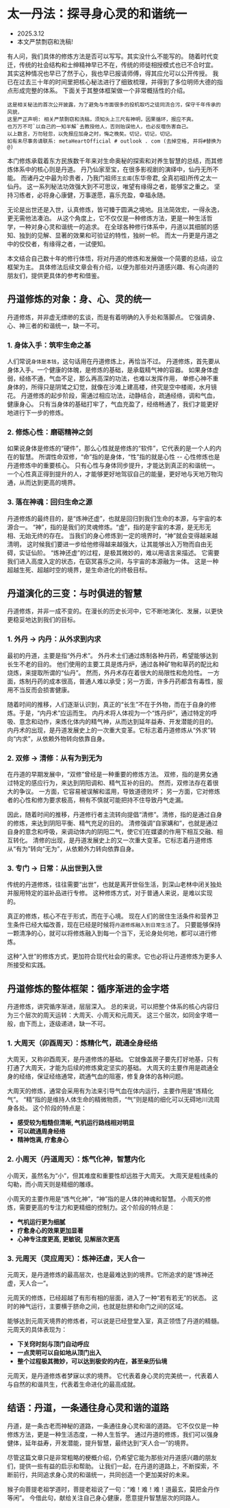 # 太一丹法：探寻身心灵的和谐统一
- 2025.3.12
- 本文严禁剽窃和洗稿!

有人问，我们具体的修炼方法是否可以写写。其实没什么不能写的。
随着时代变迁，传统的社会结构和士绅精神早已不在，传统的师徒相授模式也已不合时宜。
其实这种情况也早已了然于心，我也早已报请师傅，得其应允可以公开传授。
我已在过去三十年的时间里把核心秘法进行了细致梳理，并得到了多位明师大德的指点形成完整的体系。
下面关于其整体框架做一个非常概括性的介绍。

```
这是相关秘法的首次公开披露，为了避免与市面很多的投机取巧之徒同流合污，保守千年传承的风貌，
这里严正声明: 相关严禁剽窃和洗稿，须知头上三尺有神明，因果循环，报应不爽。
也万万不可`以自己的一知半解`去教授他人，否则贻误他人，也必反噬伤害自己。
以上数言，万勿轻忽，以免报应加身之时，悔之晚矣。切记，切记，切记。
如有未尽事务请联系: metaHeartOfficial # outlook . com (去掉空格, 并将#替换为@)
```

本门修炼承载着东方民族数千年来对生命奥秘的探索和对养生智慧的总结，而其修炼体系中的核心则是丹道。
丹乃仙家至宝，在很多影视剧的演绎中，仙丹无所不能。
而诸丹之中最为珍贵者，乃我门祖师`王玄甫`(东华帝君, 全真初祖)所传之太一仙丹。
这一系列秘法功效强大到不可思议，唯望有缘得之者，能够宝之重之。
坚持习练者，必将身心康健，万事遂愿，喜乐充盈，幸福永随。

无论是出世还是入世，认真修炼，皆可臻于圆满之境地。且法简效宏，一得永逸，更无需他法凑泊。
从这个角度上，它不仅仅是一种修炼方法，更是一种生活哲学，一种对身心灵和谐统一的追求。
在全球各种修行体系中，丹道以其细腻的感知、独到的见解、显著的效果和可验证的特性，独树一帜。
而太一丹更是丹道之中的佼佼者，有缘得之者，一试便知。

本文结合自己数十年的修行体悟，将对丹道的修炼和发展做一个简要的总结，设立框架为主。
具体修法后续文章会有介绍，以便为那些对丹道感兴趣、有心向道的朋友们，提供更具体的参考和借鉴。

## 丹道修炼的对象：身、心、灵的统一

丹道修炼，并非虚无缥缈的玄谈，而是有着明确的入手处和落脚点。
它强调身、心、神三者的和谐统一，缺一不可。

### 1. 身体入手：筑牢生命之基

人们常说`身体是本钱`，这句话用在丹道修炼上，再恰当不过。
丹道修炼，首先要从身体入手。一个健康的体魄，是修炼的基础，是承载精气神的容器。
如果身体虚弱，经络不通，气血不足，那么再高深的功法，也难以发挥作用，
单修心神不重身体的，所得只是阴骘之幻觉，就像在沙滩上建高楼，终究是空中楼阁，水月镜花。
丹道修炼的起步阶段，需通过相应功法，动静结合，疏通经络，调和气血，健康身心。
只有当身体的基础打牢了，气血充盈了，经络畅通了，我们才能更好地进行下一步的修炼。

### 2. 修炼心性：磨砺精神之剑

如果说身体是修炼的“硬件”，那么心性就是修炼的“软件”，它代表的是一个人的内在的智慧。
所谓性命双修，“命”指的是身体，“性”指的就是心性 -- 心性修炼也是丹道修炼中的重要核心。
只有心性与身体同步提升，才能达到真正的和谐统一。
一个心性真正得到提升的人，才能够更好地驾驭自己的能量，更好地与天地万物沟通，从而达到更高的境界。

### 3. 落在神魂：回归生命之源

丹道修炼的最终目的，是“炼神还虚”，也就是回归到我们生命的本源，与宇宙的本源合一。
“神”，指的是我们的灵魂修炼。“虚”，指的是宇宙的本源，是无形无相、无始无终的存在。
当我们的身心修炼到一定的境界时，“神”就会变得越来越清明，
这时候我们要进一步给他修得越来越强大，让其能够出入万物而自由无碍，实证仙阶。
“炼神还虚”的过程，是极其微妙的，难以用语言来描述。
它需要我们进入高度入定的状态，在窈冥喜乐之间，与宇宙的本源融为一体。
这是一种超越生死、超越时空的境界，是生命进化的终极目标。

## 丹道演化的三变：与时俱进的智慧

丹道修炼，并非一成不变的。在漫长的历史长河中，它不断地演化、发展，以更快更稳妥地达到我们的目标。

### 1. 外丹 -> 内丹：从外求到内求

最初的丹道，主要是指“外丹术”。
外丹术士们通过炼制各种丹药，希望能够达到长生不老的目的。
他们使用的主要工具是炼丹炉，通过各种矿物和草药的配比和烧炼，来提取所谓的“仙丹”。
然而，外丹术存在着很大的局限性和危险性。
一方面，炼制丹药的成本很高，普通人难以承受；另一方面，许多丹药都含有毒性，服用不当反而会损害健康。

随着时间的推移，人们逐渐认识到，真正的“长生”不在于外物，而在于自身的修炼。于是，“内丹术”应运而生。
内丹术将人体视为一个“炼丹炉”，通过特定的呼吸、意念和动作，来炼化体内的精气神，从而达到延年益寿、开发潜能的目的。
内丹术的出现，是丹道发展史上的一次重大变革。它标志着丹道修炼从“外求”转向“内求”，从依赖外物转向依靠自身。

### 2. 双修 -> 清修：从有为到无为

在丹道的早期发展中，“双修”曾经是一种重要的修炼方法。
双修，指的是男女通过特定的感应行为，来达到阴阳调和、精气互补的目的。
然而，双修法存在着很大的争议。
一方面，它容易被误解和滥用，导致道德败坏；
另一方面，它对修炼者的心性和修为要求极高，稍有不慎就可能把持不住导致丹气走漏。

因此，随着时间的推移，丹道修行者主流转向提倡“清修”。清修，指的是通过自身的修炼，来达到阴阳平衡、精气充足的目的。
清修强调“自家媾和”，也就是通过自身的意念和呼吸，来调动体内的阴阳二气，使它们在媒婆的作用下相互交融、相互转化。
清修的出现，是丹道发展史上的又一次重大变革。它标志着丹道修炼从“有为”转向“无为”，从依赖外力转向依靠自身。

### 3. 专门 -> 日常：从出世到入世

传统的丹道修炼，往往需要“出世”，也就是离开世俗生活，到深山老林中闭关独处并服用特定的滋补品进行专修。
这种修炼方式，对于普通人来说，是难以实现的。

真正的修炼，核心不在于形式，而在于心境。
现在人们的居住生活条件和营养卫生条件已经大幅改善，现在已经是时候将`丹道修炼融入到日常生活`了。
只要能够保持一颗清净的心，就可以将修炼融入到每一个当下，无论身处何地，都可以进行修炼。

这种“入世”的修炼方式，更加符合现代社会的需求。它也必将让丹道修炼为更多人所接受和实践。

## 丹道修炼的整体框架：循序渐进的金字塔

丹道修炼，讲究循序渐进，层层深入。
总的来说，可以把整个体系的核心内容归为三个层次的周天运转：大周天、小周天和元周天。
这三个层次，如同金字塔一般，由下而上，逐级递进，缺一不可。

### 1. 大周天（卯酉周天）：炼精化气，疏通全身经络

大周天，又称卯酉周天，是丹道修炼的基础。
它就像盖房子要先打好地基，只有打通了大周天，才能为后续的修炼奠定坚实的基础。
大周天的主要作用是疏通全身的经络，保证经络通常，疏通气血的阻塞，修复身体的各种问题。

大周天的修炼，通常会采用有为法来引导气血在体内运行，主要作用是“炼精化气”。
“精”指的是维持人体生命的精微物质，“气”则是精的细化可以无碍地川流周身各处。
这个阶段的特点是：

* **感受较为粗糙但清晰, 气机运行路线相对明显**
* **可以疏通周身经络**
* **精神饱满, 疗愈身心**

### 2. 小周天（丹道周天）：炼气化神，智慧内化

小周天，虽然名为“小”，但其难度和重要性却远胜于大周天。
大周天是粗线条的勾勒，而小周天则是精细的雕琢。

小周天的主要作用是“炼气化神”，“神”指的是人体的神魂和智慧。
小周天的修炼，需要更高的专注力和更精细的控制力。这个阶段的特点是：

* **气机运行更为细腻**
* **疗愈身心的效果更加显著**
* **心神专注度更高, 更敏锐, 见解层次更高**

### 3. 元周天（灵应周天）：炼神还虚，天人合一

元周天，是丹道修炼的最高层次，也是最难达到的境界。它所追求的是“炼神还虚，天人合一”。

元周天的修炼，已经超越了有形有相的层面，进入了一种“若有若无”的状态。
这时的神气运行，主要横于脐命之间，也就是肚脐和命门之间的区域。

能够达到元周天境界的修炼者，可以说是已经登堂入室，真正领悟了丹道的精髓。
元周天的具体表现为：

* **下关窍时刻与顶门自动呼应**
* **一点灵明可以自如地从顶门出入**
* **整个过程极其微妙，可以达到极安的内在，甚至亲历仙境**

元周天，是丹道修炼者梦寐以求的境界。
它代表着身心灵的完美统一，代表着人与自然的和谐共生，代表着生命进化的最高成就。

## 结语：丹道，一条通往身心灵和谐的道路

丹道，是一条古老而神秘的道路，一条通往身心灵和谐的道路。
它不仅仅是一种修炼方法，更是一种生活态度，一种人生哲学。
通过丹道的修炼，我们可以强身健体，延年益寿，开发潜能，提升智慧，最终达到“天人合一”的境界。

尽管这篇文章只是非常粗略的梗概介绍，仍希望它能为那些对丹道感兴趣的朋友们，提供一些有益的启示和帮助。
让我们一起，在丹道的道路上，不断探索，不断前行，共同追求身心灵的和谐统一，共同创造一个更加美好的未来。

猴子向菩提老祖学道时，菩提老祖说了一句：“难！难！难！道最玄，莫把金丹作等闲”。
今借此句，献给关注自己身心健康，愿意提升智慧层次的同路人。
